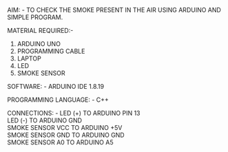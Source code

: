 AIM: - TO CHECK THE SMOKE PRESENT IN THE AIR USING ARDUINO AND SIMPLE PROGRAM.

MATERIAL REQUIRED:-
1. ARDUINO UNO
2. PROGRAMMING CABLE
3. LAPTOP
4. LED
5. SMOKE SENSOR
   
SOFTWARE: - ARDUINO IDE 1.8.19

PROGRAMMING LANGUAGE: - C++

CONNECTIONS: - LED (+) TO ARDUINO PIN 13<br>
                               LED (-) TO ARDUINO GND<br>
SMOKE SENSOR VCC TO ARDUINO +5V<br>
SMOKE SENSOR GND TO ARDUINO GND<br>
SMOKE SENSOR A0 TO ARDUINO A5<br>
